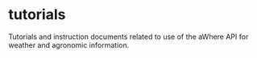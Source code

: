 # tutorials
Tutorials and instruction documents related to use of the aWhere API for weather and agronomic information.
